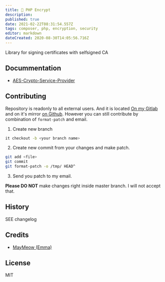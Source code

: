 ```yaml
---
title: 🔐 PHP Encrypt
description: 
published: true
date: 2021-02-22T08:31:54.557Z
tags: composer, php, encryption, security
editor: markdown
dateCreated: 2020-08-30T14:05:56.716Z
---
```


Library for signing certificates with selfsigned CA

## Docummentation

* [AES-Crypto-Service-Provider](/en/Packages/Php-encrypt/AES-Crypto-Service-Provider)

## Contributing

Repository is readonly to all external users. And it is located [On my Gitlab](https://gitlab.cloud.themaymeow.com/maymeowhq/personal/php-encrypt) and on it's mirror [on Github](https://github.com/MayMeow/php-encrypt). However you can still contribute by combination of `format-patch` and email.

1. Create new branch

``` bash
it checkout -b <your branch name>
```

2. Create new commit from your changes and make patch.

``` bash
git add <file>
git commit
git format-patch -o /tmp/ HEAD^
```

3. Send you patch to my email.

**Please DO NOT** make changes right inside master branch. I will not accept that.

## History

SEE changelog

## Credits

* [MayMeow (Emma)](https://github.com/MayMeow)

## License

MIT